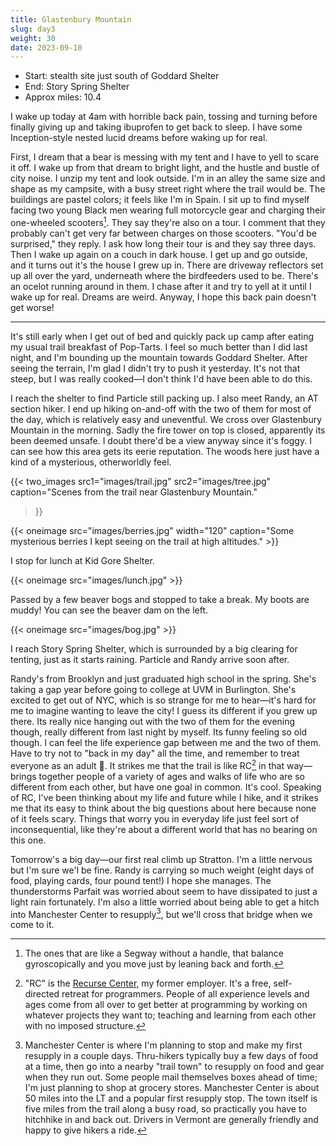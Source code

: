 ```yaml
---
title: Glastenbury Mountain
slug: day3
weight: 30
date: 2023-09-10
---
```


- Start: stealth site just south of Goddard Shelter
- End: Story Spring Shelter
- Approx miles: 10.4

I wake up today at 4am with horrible back pain, tossing and turning before finally giving up and taking ibuprofen to get back to sleep. I have some Inception-style nested lucid dreams before waking up for real.

First, I dream that a bear is messing with my tent and I have to yell to scare it off. I wake up from that dream to bright light, and the hustle and bustle of city noise. I unzip my tent and look outside. I'm in an alley the same size and shape as my campsite, with a busy street right where the trail would be. The buildings are pastel colors; it feels like I'm in Spain. I sit up to find myself facing two young Black men wearing full motorcycle gear and charging their one-wheeled scooters[^1]. They say they're also on a tour. I comment that they probably can't get very far between charges on those scooters. "You'd be surprised," they reply. I ask how long their tour is and they say three days. Then I wake up again on a couch in dark house. I get up and go outside, and it turns out it's the house I grew up in. There are driveway reflectors set up all over the yard, underneath where the birdfeeders used to be. There's an ocelot running around in them. I chase after it and try to yell at it until I wake up for real. Dreams are weird. Anyway, I hope this back pain doesn't get worse!

----

It's still early when I get out of bed and quickly pack up camp after eating my usual trail breakfast of Pop-Tarts. I feel so much better than I did last night, and I'm bounding up the mountain towards Goddard Shelter. After seeing the terrain, I'm glad I didn't try to push it yesterday. It's not that steep, but I was really cooked—I don't think I'd have been able to do this.

I reach the shelter to find Particle still packing up. I also meet Randy, an AT section hiker. I end up hiking on-and-off with the two of them for most of the day, which is relatively easy and uneventful. We cross over Glastenbury Mountain in the morning. Sadly the fire tower on top is closed, apparently its been deemed unsafe. I doubt there'd be a view anyway since it's foggy. I can see how this area gets its eerie reputation. The woods here just have a kind of a mysterious, otherworldly feel.

{{< two_images src1="images/trail.jpg" src2="images/tree.jpg"
      caption="Scenes from the trail near Glastenbury Mountain."
>}}

{{< oneimage src="images/berries.jpg" width="120" caption="Some mysterious berries I kept seeing on the trail at high altitudes." >}}

I stop for lunch at Kid Gore Shelter.

{{< oneimage src="images/lunch.jpg" >}}

Passed by a few beaver bogs and stopped to take a break. My boots are muddy! You can see the beaver dam on the left.

{{< oneimage src="images/bog.jpg" >}}

I reach Story Spring Shelter, which is surrounded by a big clearing for tenting, just as it starts raining. Particle and Randy arrive soon after.

Randy's from Brooklyn and just graduated high school in the spring. She's taking a gap year before going to college at UVM in Burlington. She's excited to get out of NYC, which is so strange for me to hear—it's hard for me to imagine wanting to leave the city! I guess its different if you grew up there. Its really nice hanging out with the two of them for the evening though, really different from last night by myself. Its funny feeling so old though. I can feel the life experience gap between me and the two of them. Have to try not to "back in my day" all the time, and remember to treat everyone as an adult 🙂. It strikes me that the trail is like RC[^2] in that way—brings together people of a variety of ages and walks of life who are so different from each other, but have one goal in common. It's cool. Speaking of RC, I've been thinking about my life and future while I hike, and it strikes me that its easy to think about the big questions about here because none of it feels scary. Things that worry you in everyday life just feel sort of inconsequential, like they're about a different world that has no bearing on this one.

Tomorrow's a big day—our first real climb up Stratton. I'm a little nervous but I'm sure we'l be fine. Randy is carrying so much weight (eight days of food, playing cards, four pound tent!) I hope she manages. The thunderstorms Parfait was worried about seem to have dissipated to just a light rain fortunately. I'm also a little worried about being able to get a hitch into Manchester Center to resupply[^3], but we'll cross that bridge when we come to it.

[^1]: The ones that are like a Segway without a handle, that balance gyroscopically and you move just by leaning back and forth.
[^2]: "RC" is the [Recurse Center](https://www.recurse.com), my former employer. It's a free, self-directed retreat for programmers. People of all experience levels and ages come from all over to get better at programming by working on whatever projects they want to; teaching and learning from each other with no imposed structure.
[^3]: Manchester Center is where I'm planning to stop and make my first resupply in a couple days. Thru-hikers typically buy a few days of food at a time, then go into a nearby "trail town" to resupply on food and gear when they run out. Some people mail themselves boxes ahead of time; I'm just planning to shop at grocery stores. Manchester Center is about 50 miles into the LT and a popular first resupply stop. The town itself is five miles from the trail along a busy road, so practically you have to hitchhike in and back out. Drivers in Vermont are generally friendly and happy to give hikers a ride.
